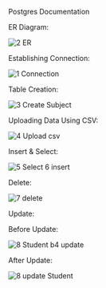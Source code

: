 Postgres Documentation

ER Diagram:

![2 ER](https://github.com/LakshmiMohandas02/Postgres/assets/121600298/1fb4d8fd-f6f5-42a7-aa98-4d6ae129d590)


Establishing Connection:

![1 Connection](https://github.com/LakshmiMohandas02/Postgres/assets/121600298/d465ee62-21ed-4e63-8cfb-d132403cc557)


Table Creation:


![3  Create Subject](https://github.com/LakshmiMohandas02/Postgres/assets/121600298/2c02eb74-4a5f-4fb7-8127-e7306dff3983)


Uploading Data Using CSV:

![4  Upload csv](https://github.com/LakshmiMohandas02/Postgres/assets/121600298/6cf7dfb7-6f01-4165-91ed-38d5dae43b92)


Insert & Select:

![5  Select   6 insert](https://github.com/LakshmiMohandas02/Postgres/assets/121600298/999fee12-02b7-4c6c-bcd3-11baf76231b4)


Delete:


![7 delete](https://github.com/LakshmiMohandas02/Postgres/assets/121600298/d3509d74-7a6f-42d3-b99c-7a9a761d4158)


Update:
  
  Before Update:
  
  ![8 Student b4 update](https://github.com/LakshmiMohandas02/Postgres/assets/121600298/31171ba6-5a1b-4171-88f7-d14757a24340)

  
  After Update:
  
  ![8  update Student](https://github.com/LakshmiMohandas02/Postgres/assets/121600298/dd068862-4c44-4b69-ab09-2829d0b071d4)

